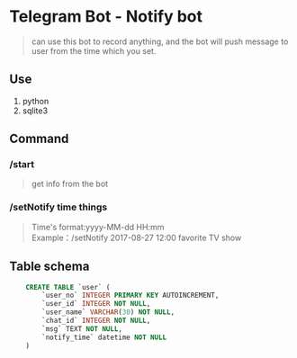 # Telegram Bot - Notify bot

> can use this bot to record anything, and the bot will push message to user from the time which you set.

## Use
1. python  
2. sqlite3

## Command
### /start
> get info from the bot
### /setNotify time things
> Time's format:yyyy-MM-dd HH:mm  
> Example：/setNotify 2017-08-27 12:00 favorite TV show

## Table schema
```sql
    CREATE TABLE `user` (
        `user_no` INTEGER PRIMARY KEY AUTOINCREMENT,
        `user_id` INTEGER NOT NULL, 
        `user_name` VARCHAR(30) NOT NULL, 
        `chat_id` INTEGER NOT NULL, 
        `msg` TEXT NOT NULL, 
        `notify_time` datetime NOT NULL 
    )
```